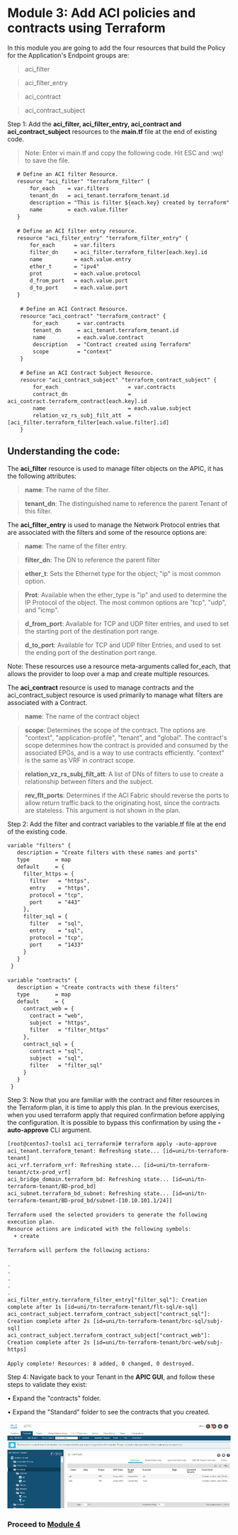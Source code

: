 # Module 3: Add ACI policies and contracts using Terraform

In this module you are going to add the four resources that build the Policy for the Application's Endpoint groups are:

> aci_filter
 
> aci\_filter_entry
 
> aci_contract

> aci\_contract_subject


Step 1: Add the **aci\_filter, aci\_filter\_entry, aci\_contract and aci\_contract_subject** resources to the **main.tf** file at the end of existing code.

> Note: Enter vi main.tf and copy the following code. Hit ESC and :wq! to save the file.


```
   # Define an ACI filter Resource.
   resource "aci_filter" "terraform_filter" {
       for_each    = var.filters
       tenant_dn   = aci_tenant.terraform_tenant.id
       description = "This is filter ${each.key} created by terraform"
       name        = each.value.filter
   }

   # Define an ACI filter entry resource.
   resource "aci_filter_entry" "terraform_filter_entry" {
       for_each      = var.filters
       filter_dn     = aci_filter.terraform_filter[each.key].id
       name          = each.value.entry
       ether_t       = "ipv4"
       prot          = each.value.protocol
       d_from_port   = each.value.port
       d_to_port     = each.value.port
   }

    # Define an ACI Contract Resource.
    resource "aci_contract" "terraform_contract" {
        for_each      = var.contracts
        tenant_dn     = aci_tenant.terraform_tenant.id
        name          = each.value.contract
        description   = "Contract created using Terraform"
        scope         = "context"
    }

    # Define an ACI Contract Subject Resource.
    resource "aci_contract_subject" "terraform_contract_subject" {
        for_each                      = var.contracts
        contract_dn                   = aci_contract.terraform_contract[each.key].id
        name                          = each.value.subject
        relation_vz_rs_subj_filt_att  = [aci_filter.terraform_filter[each.value.filter].id]
    }
```

## Understanding the code:

The **aci_filter** resource is used to manage filter objects on the APIC, it has the following attributes:

> **name**: The name of the filter.

> **tenant_dn**: The distinguished name to reference the parent Tenant of this filter.

The **aci\_filter_entry** is used to manage the Network Protocol entries that are associated with the filters and some of the resource options are:
> **name**: The name of the filter entry.

> **filter_dn**: The DN to reference the parent filter

> **ether_t**: Sets the Ethernet type for the object; "ip" is most common option.

> **Prot**: Available when the ether_type is "ip" and used to determine the IP Protocol of the object. The most common options are "tcp", "udp", and "icmp".

> **d\_from_port**: Available for TCP and UDP filter entries, and used to set the starting port of the destination port range.

> **d\_to_port**: Available for TCP and UDP filter Entries, and used to set the ending port of the destination port range.


Note: These resources use a resource meta-arguments called for_each, that allows the provider to loop over a map and create multiple resources.

The **aci\_contract** resource is used to manage contracts and the aci_contract_subject resource is used primarily to manage what filters are associated with a Contract.

> **name**: The name of the contract object

> **scope**: Determines the scope of the contract. The options are "context", "application-profile", "tenant", and "global". The contract's scope determines how the contract is provided and consumed by the associated EPGs, and is a way to use contracts efficiently.
"context" is the same as VRF in contract scope.

> **relation\_vz_rs\_subj\_filt\_att**: A list of DNs of filters to use to create a relationship between filters and the subject.

> **rev\_flt_ports**: Determines if the ACI Fabric should reverse the ports to allow return traffic back to the originating host, since the contracts are stateless. This argument is not shown in the plan.


Step 2: Add the filter and contract variables to the variable.tf file at the end of the existing code.

```
variable "filters" {
   description = "Create filters with these names and ports"
   type        = map
   default     = {
     filter_https = {
       filter   = "https",
       entry    = "https",
       protocol = "tcp",
       port     = "443"
     },
     filter_sql = {
       filter   = "sql",
       entry    = "sql",
       protocol = "tcp",
       port     = "1433"
     }
   }
 }

variable "contracts" {
   description = "Create contracts with these filters"
   type        = map
   default     = {
     contract_web = {
       contract = "web",
       subject  = "https",
       filter   = "filter_https"
     },
     contract_sql = {
       contract = "sql",
       subject  = "sql",
       filter   = "filter_sql"
     }
   }
 }
```


Step 3: Now that you are familiar with the contract and filter resources in the Terraform plan, it is time to apply this plan. In the previous exercises, when you used terraform apply that required confirmation before applying the configuration. It is possible to bypass this confirmation by using the **-auto-approve** CLI argument.

```
[root@centos7-tools1 aci_terraform]# terraform apply -auto-approve
aci_tenant.terraform_tenant: Refreshing state... [id=uni/tn-terraform-tenant]
aci_vrf.terraform_vrf: Refreshing state... [id=uni/tn-terraform-tenant/ctx-prod_vrf]
aci_bridge_domain.terraform_bd: Refreshing state... [id=uni/tn-terraform-tenant/BD-prod_bd]
aci_subnet.terraform_bd_subnet: Refreshing state... [id=uni/tn-terraform-tenant/BD-prod_bd/subnet-[10.10.101.1/24]]

Terraform used the selected providers to generate the following execution plan.
Resource actions are indicated with the following symbols:
  + create

Terraform will perform the following actions:

.
.
.
.
.
aci_filter_entry.terraform_filter_entry["filter_sql"]: Creation complete after 1s [id=uni/tn-terraform-tenant/flt-sql/e-sql]
aci_contract_subject.terraform_contract_subject["contract_sql"]: Creation complete after 2s [id=uni/tn-terraform-tenant/brc-sql/subj-sql]
aci_contract_subject.terraform_contract_subject["contract_web"]: Creation complete after 2s [id=uni/tn-terraform-tenant/brc-web/subj-https]

Apply complete! Resources: 8 added, 0 changed, 0 destroyed.
```


Step 4: Navigate back to your Tenant in the **APIC GUI**, and follow these steps to validate they exist:

•	Expand the "contracts" folder.

•	Expand the "Standard" folder to see the contracts that you created.

![](imgs_3/apic.png)

### Proceed to [Module 4](https://github.com/krishna426426/ACI_Infrastructure_as_Code/blob/main/module4.md)